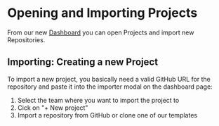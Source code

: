 # Opening and Importing Projects

From our new [Dashboard](https://codesandbox.io/p/dashboard) you can open Projects and import new Repositories. 

## Importing: Creating a new Project
To import a new project, you basically need a valid GitHub URL for the repository and paste it into the importer modal on the dashboard page:

1. Select the team where you want to import the project to
1. Cick on "+ New project" 
1. Import a repository from GitHub or clone one of our templates